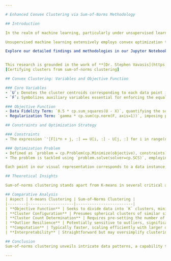 ```yaml
---

# Enhanced Convex Clustering via Sum-of-Norms Methodology

## Introduction

In the realm of machine learning, particularly under unsupervised learning paradigms, convex optimization stands out as a pivotal area of study. This method is characterized by its objective function's convex nature, simplifying the optimization process by guaranteeing that each local minimum is also a global minimum. This inherent property renders convex optimization problems more manageable compared to their non-convex counterparts.

Unsupervised machine learning extensively employs convex optimization to optimally group data points by minimizing a specific cost function. Clustering algorithms such as k-means and sum-of-norms clustering are prime examples, leveraging convex optimization for efficient data segmentation. Contrary to supervised learning algorithms, which utilize labeled data for training, unsupervised algorithms like clustering deduce the inherent structure within a dataset without prior label information.

Explore our detailed findings and methodologies in our Jupyter Notebook:  


This research is grounded in the work of **[Dr. Stephen Vavasis](https://uwaterloo.ca/combinatorics-and-optimization/contacts/stephen-vavasis)**, and for an in-depth understanding, please refer to his publication:  
[Certifying clusters from sum-of-norms clustering]

## Convex Clustering: Variables and Objective Function

### Core Variables
- `U`: Denotes the cluster centroids corresponding to each data point in `X`. In convex clustering, `U` is conceptualized as a matrix where each row aligns with the centroid of a cluster assigned to a data point.
- `F`: Symbolizes auxiliary variables essential for enforcing the equality constraints in the ADMM (Alternating Direction Method of Multipliers) algorithm for solving convex optimization problems. These constraints are vital for appropriately accounting for differences between centroids in the optimization process.

### Objective Function
- Data Fidelity Term: `0.5 * cp.sum_squares(U - X)`, quantifying the squared Euclidean distance between data points and their respective centroids. The goal is to minimize this term.
- Regularization Term: `gamma * cp.sum(cp.norm(F, axis=1))`, imposing penalties on the sum of the Euclidean norms of centroid differences. The `gamma` parameter regulates this term, where a higher `gamma` value fosters fewer clusters by intensifying the penalty for distinct centroids.

## Constraints and Optimization Strategy

### Constraints
- The expression `'[F[i*n + j, :] == U[i, :] - U[j, :] for i in range(n) for j in range(n)]'` establishes pairwise constraints for each data point pair. This ensures that the centroid differences (stored in `F`) match the actual differences in the `U` variables, which is crucial for sum-of-norms clustering.

### Optimization Problem
- Defined as `problem = cp.Problem(cp.Minimize(objective), constraints)`, this encapsulates the goal of minimizing the objective function under the specified constraints.
- The problem is tackled using `problem.solve(solver=cp.SCS)`, employing the SCS (Split Conic Solver), adept for large-scale convex optimization challenges.

Each point in our visual representation corresponds to a data instance, with color coding indicating cluster assignments.

## Theoretical Insights

Sum-of-norms clustering stands apart from K-means in several critical areas, including the objective function, cluster configurations, cluster count determination, outlier resilience, computational complexity, and interpretability.

## Comparative Analysis
| Aspect | K-means Clustering | Sum-of-Norms Clustering |
|--------|--------------------|-------------------------|
| **Objective Function** | Seeks to divide data into `K` clusters, minimizing the within-cluster sum of squares. | Aims to minimize a mix of squared differences and a sparsity-promoting regularization term for centroid variations. |
| **Cluster Configuration** | Presumes spherical clusters of similar sizes, a potential limitation. | Flexible regarding shape and size, capable of identifying clusters with irregular contours and hierarchical structures. |
| **Cluster Count Determination** | Requires pre-setting the number of clusters (`K`). | Determines cluster count based on data and `gamma`; a higher `gamma` results in fewer clusters. |
| **Outlier Resilience** | Potentially sensitive to outliers, significantly influenced by mean cluster values. | Enhanced robustness against outliers due to the regularization term, which promotes similar cluster assignments. |
| **Computation** | Typically faster, scaling efficiently with larger datasets. | Computationally demanding, involving convex optimization, especially for larger datasets. |
| **Interpretability** | Straightforward but may oversimplify clustering dynamics. | Offers a nuanced perspective, uncovering complex clustering patterns possibly overlooked by K-means. |

## Conclusion
Sum-of-norms clustering unveils intricate data patterns, a capability that simpler algorithms like K-means might overlook. This approach is particularly effective for datasets featuring complex groupings. Our project demonstrates how sum-of-norms clustering can yield distinct data groupings compared to K-means, with potential variances in cluster numbers, shapes, and resilience to outliers. The accompanying visual representations highlight these differences, offering a comparative view of cluster assignments and structures.

---
```

